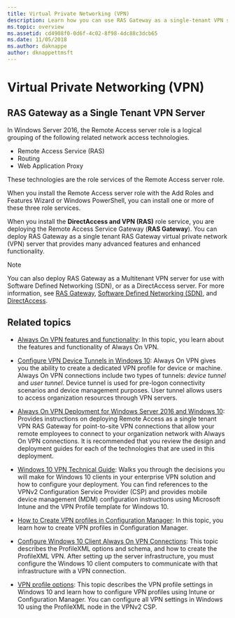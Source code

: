```yaml
---
title: Virtual Private Networking (VPN)
description: Learn how you can use RAS Gateway as a single-tenant VPN server.
ms.topic: overview
ms.assetid: cd4908f0-0d6f-4c02-8f98-4dc88c3dcb65
ms.date: 11/05/2018
ms.author: daknappe
author: dknappettmsft
---
```


# Virtual Private Networking (VPN)

## RAS Gateway as a Single Tenant VPN Server

In Windows Server 2016, the Remote Access server role is a logical grouping of the following related network access technologies.

- Remote Access Service (RAS)
- Routing
- Web Application Proxy

These technologies are the role services of the Remote Access server role.

When you install the Remote Access server role with the Add Roles and Features Wizard or Windows PowerShell, you can install one or more of these three role services.

When you install the **DirectAccess and VPN (RAS)** role service, you are deploying the Remote Access Service Gateway (**RAS Gateway**). You can deploy RAS Gateway as a single tenant RAS Gateway virtual private network (VPN) server that provides many advanced features and enhanced functionality.

>[!NOTE]
>You can also deploy RAS Gateway as a Multitenant VPN server for use with Software Defined Networking (SDN), or as a DirectAccess server. For more information, see [RAS Gateway](../ras-gateway/ras-gateway.md), [Software Defined Networking (SDN)](/azure/azure-local/concepts/software-defined-networking?context=/windows-server/context/windows-server-remote), and [DirectAccess](../directaccess/directaccess.md).

## Related topics
- [Always On VPN features and functionality](vpn-map-da.md): In this topic, you learn about the features and functionality of Always On VPN.

- [Configure VPN Device Tunnels in Windows 10](vpn-device-tunnel-config.md): Always On VPN gives you the ability to create a dedicated VPN profile for device or machine. Always On VPN connections include two types of tunnels: _device tunnel_ and _user tunnel_. Device tunnel is used for pre-logon connectivity scenarios and device management purposes. User tunnel allows users to access organization resources through VPN servers.

- [Always On VPN Deployment for Windows Server 2016 and Windows 10](always-on-vpn/deploy/always-on-vpn-deploy-deployment.md): Provides instructions on deploying Remote Access as a single tenant VPN RAS Gateway for point-to-site VPN connections that allow your remote employees to connect to your organization network with Always On VPN connections. It is recommended that you review the design and deployment guides for each of the technologies that are used in this deployment.

- [Windows 10 VPN Technical Guide](/windows/access-protection/vpn/vpn-guide): Walks you through the decisions you will make for Windows 10 clients in your enterprise VPN solution and how to configure your deployment. You can find references to the VPNv2 Configuration Service Provider (CSP) and provides mobile device management (MDM) configuration instructions using Microsoft Intune and the VPN Profile template for Windows 10.

- [How to Create VPN profiles in Configuration Manager](/configmgr/protect/deploy-use/create-vpn-profiles): In this topic, you learn how to create VPN profiles in Configuration Manager.

- [Configure Windows 10 Client Always On VPN Connections](./always-on-vpn/deploy/vpn-deploy-client-vpn-connections.md): This topic describes the ProfileXML options and schema, and how to create the ProfileXML VPN. After setting up the server infrastructure, you must configure the Windows 10 client computers to communicate with that infrastructure with a VPN connection.

- [VPN profile options](/windows/access-protection/vpn/vpn-profile-options): This topic describes the VPN profile settings in Windows 10 and learn how to configure VPN profiles using Intune or Configuration Manager. You can configure all VPN settings in Windows 10 using the ProfileXML node in the VPNv2 CSP.
